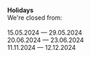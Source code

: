 **Holidays**  
We're closed from:
<br><br>
15.05.2024 — 29.05.2024  
20.06.2024 — 23.06.2024  
11.11.2024 — 12.12.2024
